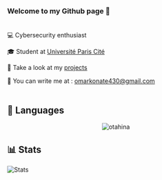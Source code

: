 ### Welcome to my Github page  📝 <br><br>

💻  Cybersecurity enthusiast <br>

🎓  Student at <a href="https://u-paris.fr">Université Paris Cité</a> <br>

📂  Take a look at my <a href="https://github.com/omvr-yr?tab=repositories">projects</a><br>

📨  You can write me at : omarkonate430@gmail.com <br><br>


## 🧰 Languages

<p align="center">
  <img align="center" src="https://github-readme-stats.vercel.app/api?username=otahina&theme=blue-green" alt="otahina" />
</p>


## 📊 Stats
![Stats](https://github-readme-stats.vercel.app/api?username=omvr-yr&include_all_commits=true&count_private=true&show_icons=true&hide=contribs,prs&border_color=000000)
